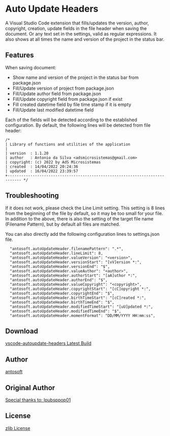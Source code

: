 # Auto Update Headers
A Visual Studio Code extension that fills/updates the version, author, copyright, creation, update fields in the file header when saving the document. Or any text set in the settings, valid as regular expressions.
It also shows at all times the name and version of the project in the status bar.

## Features
When saving document:
  - Show name and version of the project in the status bar from package.json
  - Fill/Update version of project from package.json
  - Fill/Update author field from package.json
  - Fill/Update copyright field from package.json if exist
  - Fill created datetime field by file time stamp if it is empty
  - Fill/Update last modified datetime field

Each of the fields will be detected according to the established configuration.
By default, the following lines will be detected from file header:

```
/*
| Library of functions and utilities of the application 
| 
| version  : 1.1.20
| author   : Antonio da Silva <adsmicrosistemas@gmail.com>
| copyright: (c) 2022 by AdS Microsistemas
| created  : 14/04/2022 20:24:36
| updated  : 16/04/2022 23:39:57
+---------------------------------------------------------------------------- */
```

## Troubleshooting
If it does not work, please check the Line Limit setting. This setting is 8 lines from the beginning of the file by default, so it may be too small for your file.
In addition to the above, there is also the setting of the target file name (Filename Pattern), but by default all files are matched.

You can also directly add the following configuration lines to settings.json file.
```
  "antosoft.autoUpdateHeader.filenamePattern": ".*",
  "antosoft.autoUpdateHeader.lineLimit": 8,
  "antosoft.autoUpdateHeader.valueVersion": "<version>",
  "antosoft.autoUpdateHeader.versionStart": "[vV]ersion *:",
  "antosoft.autoUpdateHeader.versionEnd": "$",
  "antosoft.autoUpdateHeader.valueAuthor": "<author>",
  "antosoft.autoUpdateHeader.authorStart": "[aA]uthor *:",
  "antosoft.autoUpdateHeader.authorEnd": "$",
  "antosoft.autoUpdateHeader.valueCopyright": "<copyright>",
  "antosoft.autoUpdateHeader.copyrightStart": "[cC]opyright *:",
  "antosoft.autoUpdateHeader.copyrightEnd": "$",
  "antosoft.autoUpdateHeader.birthTimeStart": "[cC]reated *:",
  "antosoft.autoUpdateHeader.birthTimeEnd": "$",
  "antosoft.autoUpdateHeader.modifiedTimeStart": "[uU]pdated *:",
  "antosoft.autoUpdateHeader.modifiedTimeEnd": "$",
  "antosoft.autoUpdateHeader.momentFormat": "DD/MM/YYYY HH:mm:ss",
```

## Download
[vscode-autoupdate-headers Latest Build](https://www.adsmicrosistemas.com/download.php?98b05181-12e0-482b-9636-01be4f3e09a1)

## Author
[antosoft](https://github.com/antosoft)

## Original Author
[Special thanks to: lpubsppop01](https://github.com/lpubsppop01)

## License
[zlib License](https://github.com/antosoft/vscode-autoupdate-headers/raw/main/LICENSE.txt)
